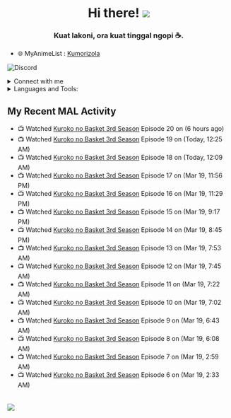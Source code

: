 <h1 align="center">Hi there! <img src="https://media.giphy.com/media/hvRJCLFzcasrR4ia7z/giphy.gif" width="25px"> </h1>
<h3 align="center">Kuat lakoni, ora kuat tinggal ngopi ☕.</h3>

- 🌐 MyAnimeList : [Kumorizola](https://myanimelist.net/animelist/Kumorizola)

![Discord](https://discord.c99.nl/widget/theme-3/761213268009943051.png)
<details>
      <summary>Connect with me</summary>
    <p align="left">
        <a href="https://www.facebook.com/kumori.hartley.1" target="blank"><img align="center"
                src="https://raw.githubusercontent.com/rahuldkjain/github-profile-readme-generator/master/src/images/icons/Social/facebook.svg"
                alt="kumori hartley" height="30" width="40" /></a>
        <a href="https://www.instagram.com/kumorizola/" target="blank"><img align="center"
                src="https://raw.githubusercontent.com/rahuldkjain/github-profile-readme-generator/master/src/images/icons/Social/instagram.svg"
                alt="kumorizola" height="30" width="40" /></a>
        <a href="https://discord.com" target="blank"><img align="center"
                src="https://raw.githubusercontent.com/rahuldkjain/github-profile-readme-generator/master/src/images/icons/Social/discord.svg"
                alt="Kumori#5882" height="30" width="40" /></a>
    </p>
</details>

<details>
    <summary align="left">Languages and Tools:</summary>
<p align="left">
      <a href="https://www.w3schools.com/css/" target="_blank">
        <img src="https://raw.githubusercontent.com/devicons/devicon/master/icons/css3/css3-original-wordmark.svg"
            alt="css3" width="40" height="40" /> </a> <a href="https://www.w3.org/html/" target="_blank"> <img
            src="https://raw.githubusercontent.com/devicons/devicon/master/icons/html5/html5-original-wordmark.svg"
            alt="html5" width="40" height="40" /> </a> <a href="https://www.java.com" target="_blank"> <img
            src="https://raw.githubusercontent.com/devicons/devicon/master/icons/java/java-original.svg" alt="java"
            width="40" height="40" /> </a> <a href="https://developer.mozilla.org/en-US/docs/Web/JavaScript"
            target="_blank"> <img
            src="https://raw.githubusercontent.com/devicons/devicon/master/icons/javascript/javascript-original.svg"
            alt="javascript" width="40" height="40" /> </a> <a href="https://nodejs.org" target="_blank"> <img
            src="https://raw.githubusercontent.com/devicons/devicon/master/icons/nodejs/nodejs-original-wordmark.svg"
            alt="nodejs" width="40" height="40" /> </a> <a href="https://www.python.org" target="_blank"> <img
            src="https://raw.githubusercontent.com/devicons/devicon/master/icons/python/python-original.svg"
            alt="python" width="40" height="40" /> </a> <a href="https://www.typescriptlang.org/" target="_blank"> <img
            src="https://raw.githubusercontent.com/devicons/devicon/master/icons/typescript/typescript-original.svg" 
            alt="typescript" width="40" height="40" /> </a> <a href="https://www.photoshop.com/en" target="_blank"> <img
            src="https://upload.wikimedia.org/wikipedia/commons/a/af/Adobe_Photoshop_CC_icon.svg" alt="photoshop" width="40" height="40"/> </a>
            <a href="https://www.adobe.com/products/premiere.html" target="_blank"> <img
            src="https://upload.wikimedia.org/wikipedia/commons/4/40/Adobe_Premiere_Pro_CC_icon.svg" alt="Premiere pro" width="40" height="40"/> </a>
            <a href="https://www.adobe.com/in/products/illustrator.html" target="_blank"> <img 
            src="https://upload.wikimedia.org/wikipedia/commons/f/fb/Adobe_Illustrator_CC_icon.svg" alt="illustrator" width="40" height="40"/> </a>
      
 </details>
 
 <h2> My Recent MAL Activity</h2>
<!-- MAL_ACTIVITY:start -->

- 📺 Watched [Kuroko no Basket 3rd Season](https://MyAnimeList.net/anime.php?id=24415) Episode 20 on (6 hours ago)
- 📺 Watched [Kuroko no Basket 3rd Season](https://MyAnimeList.net/anime.php?id=24415) Episode 19 on (Today, 12:25 AM)
- 📺 Watched [Kuroko no Basket 3rd Season](https://MyAnimeList.net/anime.php?id=24415) Episode 18 on (Today, 12:09 AM)
- 📺 Watched [Kuroko no Basket 3rd Season](https://MyAnimeList.net/anime.php?id=24415) Episode 17 on (Mar 19, 11:56 PM)
- 📺 Watched [Kuroko no Basket 3rd Season](https://MyAnimeList.net/anime.php?id=24415) Episode 16 on (Mar 19, 11:29 PM)
- 📺 Watched [Kuroko no Basket 3rd Season](https://MyAnimeList.net/anime.php?id=24415) Episode 15 on (Mar 19, 9:17 PM)
- 📺 Watched [Kuroko no Basket 3rd Season](https://MyAnimeList.net/anime.php?id=24415) Episode 14 on (Mar 19, 8:45 PM)
- 📺 Watched [Kuroko no Basket 3rd Season](https://MyAnimeList.net/anime.php?id=24415) Episode 13 on (Mar 19, 7:53 AM)
- 📺 Watched [Kuroko no Basket 3rd Season](https://MyAnimeList.net/anime.php?id=24415) Episode 12 on (Mar 19, 7:45 AM)
- 📺 Watched [Kuroko no Basket 3rd Season](https://MyAnimeList.net/anime.php?id=24415) Episode 11 on (Mar 19, 7:22 AM)
- 📺 Watched [Kuroko no Basket 3rd Season](https://MyAnimeList.net/anime.php?id=24415) Episode 10 on (Mar 19, 7:02 AM)
- 📺 Watched [Kuroko no Basket 3rd Season](https://MyAnimeList.net/anime.php?id=24415) Episode 9 on (Mar 19, 6:43 AM)
- 📺 Watched [Kuroko no Basket 3rd Season](https://MyAnimeList.net/anime.php?id=24415) Episode 8 on (Mar 19, 6:08 AM)
- 📺 Watched [Kuroko no Basket 3rd Season](https://MyAnimeList.net/anime.php?id=24415) Episode 7 on (Mar 19, 2:59 AM)
- 📺 Watched [Kuroko no Basket 3rd Season](https://MyAnimeList.net/anime.php?id=24415) Episode 6 on (Mar 19, 2:33 AM)

<!-- MAL_ACTIVITY:end -->

  
<h2 align="left"> <img src="https://media.discordapp.net/attachments/918405470073520168/919220018355523584/ezgif.com-gif-maker_1.gif">

